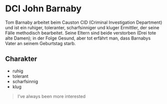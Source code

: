 # DCI John Barnaby

Tom Barnaby arbeitet beim Causton CID (Criminal Investigation Department) und ist ein ruhiger, toleranter, scharfsinniger und kluger Ermittler, der seine Fälle methodisch bearbeitet. Seine Eltern sind beide verstorben (Drei tote alte Damen); in der Folge Gesund, aber tot erfährt man, dass Barnabys Vater an seinem Geburtstag starb.

## Charakter
* ruhig
* tolerant
* scharfsinnig
* klug

> I’ve always been more interested
